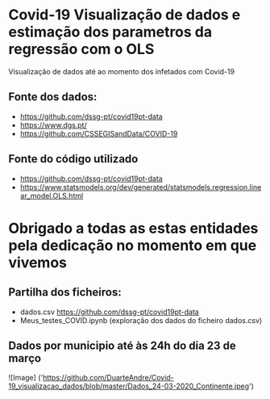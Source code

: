 # Covid-19 Visualização de dados e estimação dos parametros da regressão com o OLS
Visualização de dados até ao momento dos infetados com Covid-19

## Fonte dos dados:
- https://github.com/dssg-pt/covid19pt-data
- https://www.dgs.pt/
- https://github.com/CSSEGISandData/COVID-19

## Fonte do código utilizado
- https://github.com/dssg-pt/covid19pt-data
- https://www.statsmodels.org/dev/generated/statsmodels.regression.linear_model.OLS.html

# Obrigado a todas as estas entidades pela dedicação no momento em que vivemos


## Partilha dos ficheiros:
- dados.csv https://github.com/dssg-pt/covid19pt-data
- Meus_testes_COVID.ipynb (exploração dos dados do ficheiro dados.csv)

## Dados por municipio até às 24h do dia 23 de março

![Image] ('https://github.com/DuarteAndre/Covid-19_visualizacao_dados/blob/master/Dados_24-03-2020_Continente.jpeg')
